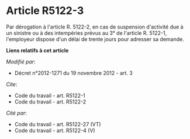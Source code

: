 # Article R5122-3

Par dérogation à l'article R. 5122-2, en cas de suspension d'activité due à un sinistre ou à des intempéries prévus au 3° de
l'article R. 5122-1, l'employeur dispose d'un délai de trente jours pour adresser sa demande.

**Liens relatifs à cet article**

_Modifié par_:

  - Décret n°2012-1271 du 19 novembre 2012 - art. 3

_Cite_:

  - Code du travail - art. R5122-1
  - Code du travail - art. R5122-2

_Cité par_:

  - Code du travail - art. R5122-27 (VT)
  - Code du travail - art. R5122-4 (V)
